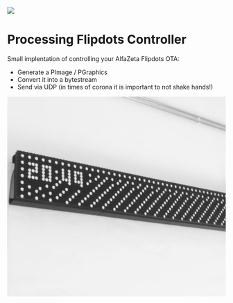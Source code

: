 [![](https://img.shields.io/badge/using-Processing-brightgreen.svg?style=flat-square&color=000000)](http://processing.org/)
# Processing Flipdots Controller
Small implentation of controlling your AlfaZeta Flipdots OTA:
- Generate a PImage / PGraphics
- Convert it into a bytestream
- Send via UDP (in times of corona it is important to not shake hands!)

![](key.png)


